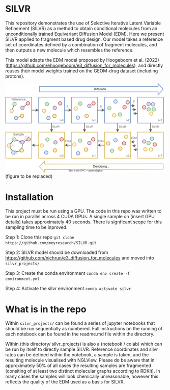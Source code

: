 # SILVR
This repository demonstrates the use of Selective Iterative Latent Variable Refinement (SILVR) as a method to obtain conditional molecules from an unconditionally trained Equivariant Diffusion Model (EDM). Here we present SILVR applied to fragment based drug design. Our model takes a reference set of coordinates defined by a combination of fragment molecules, and then outputs a new molecule which resembles the reference.

This model adapts the EDM model proposed by Hoogeboom et al. (2022) (https://github.com/ehoogeboom/e3_diffusion_for_molecules), and directly reuses their model weights trained on the GEOM-drug dataset (including protons). 

![alt text](https://github.com/meyresearch/SILVR/blob/main/paper/Figures/silvr_model_svg.svg)
(figure to be replaced)

# Installation
This project must be run using a GPU. The code in this repo was written to be run in parallel across 4 CUDA GPUs. A single sample on (insert GPU details) takes approximately 40 seconds. There is signficant scope for this sampling time to be inproved.

Step 1: Clone this repo
`git clone https://github.com/meyresearch/SILVR.git`

Step 2: SILVR model should be downloaded from https://github.com/nichrun/e3_diffusion_for_molecules and moved into `silvr_projects/`

Step 3: Create the conda environment
`conda env create -f environment.yml`

Step 4: Activate the silvr environment 
`conda activate silvr`

# What is in the repo
Within `silvr_projects/` can be found a series of jupyter notebooks that should be run sequentially as numbered. Full instructions on the running of each notebook can be found in the readme.md file within the directory. 

Within (this directory/ silvr_projects) is also a (notebook / colab) which can be run by itself to directly sample SILVR. Reference coordinates and silvr rates can be defined within the notebook, a sample is taken, and the resulting molecule visualised with NGLView. Please do be aware that in approximately 50% of all cases the resulting samples are fragmented (consiting of at least two distinct molecular graphs according  to RDKit). In many cases the samples will look chemically unreasonable, however this reflects the quality of the EDM used as a basis for SILVR.
